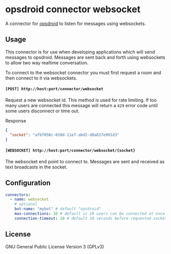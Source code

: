 # opsdroid connector websocket

A connector for [opsdroid](https://github.com/opsdroid/opsdroid) to listen for messages using websockets.

## Usage

This connector is for use when developing applications which will send messages to opsdroid. Messages are sent back and forth using websockets to allow two way realtime conversation.

To connect to the websocket connector you must first request a room and then connect to it via websockets.

#### `[POST] http://host:port/connector/websocket`
Request a new websocket id. This method is used for rate limiting. If too many users are connected this message will return a `429` error code until some users disconnect or time out.

Response
```json
{
  "socket": "afbf858c-010d-11e7-abd2-d0a637e991d3"
}
```

#### `[WEBSOCKET] http://host:port/connector/websocket/{socket}`
The websocket end point to connect to. Messages are sent and received as text broadcasts in the socket.

## Configuration

```yaml
connectors:
  - name: websocket
    # optional
    bot-name: "mybot" # default "opsdroid"
    max-connections: 10 # default is 10 users can be connected at once
    connection-timeout: 10 # default 10 seconds before requested socket times out
```

## License

GNU General Public License Version 3 (GPLv3)
